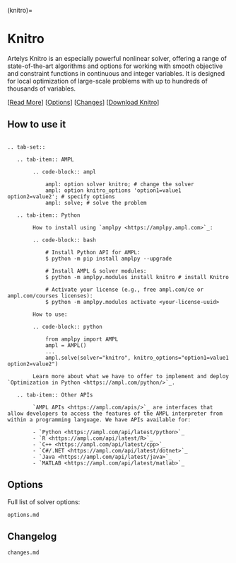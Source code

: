 (knitro)=

# Knitro

Artelys Knitro is an especially powerful nonlinear solver, offering a range of state-of-the-art algorithms and options for working with smooth objective and constraint functions in continuous and integer variables. It is designed for local optimization of large-scale problems with up to hundreds of thousands of variables.

[[Read More](https://ampl.com/products/solvers/solvers-we-sell/knitro/)]
[[Options](options.md)]
[[Changes](changes.md)]
[[Download Knitro](https://portal.ampl.com/user/ampl/download/knitro)]

## How to use it

```{eval-rst}

.. tab-set::

   .. tab-item:: AMPL

        .. code-block:: ampl

            ampl: option solver knitro; # change the solver
            ampl: option knitro_options 'option1=value1 option2=value2'; # specify options
            ampl: solve; # solve the problem

   .. tab-item:: Python
   
        How to install using `amplpy <https://amplpy.ampl.com>`_:

        .. code-block:: bash

            # Install Python API for AMPL:
            $ python -m pip install amplpy --upgrade

            # Install AMPL & solver modules:
            $ python -m amplpy.modules install knitro # install Knitro

            # Activate your license (e.g., free ampl.com/ce or ampl.com/courses licenses):
            $ python -m amplpy.modules activate <your-license-uuid>

        How to use:

        .. code-block:: python

            from amplpy import AMPL
            ampl = AMPL()
            ...
            ampl.solve(solver="knitro", knitro_options="option1=value1 option2=value2")

        Learn more about what we have to offer to implement and deploy `Optimization in Python <https://ampl.com/python/>`_.

   .. tab-item:: Other APIs

        `AMPL APIs <https://ampl.com/apis/>`_ are interfaces that allow developers to access the features of the AMPL interpreter from within a programming language. We have APIs available for:

        - `Python <https://ampl.com/api/latest/python>`_
        - `R <https://ampl.com/api/latest/R>`_
        - `C++ <https://ampl.com/api/latest/cpp>`_
        - `C#/.NET <https://ampl.com/api/latest/dotnet>`_
        - `Java <https://ampl.com/api/latest/java>`_
        - `MATLAB <https://ampl.com/api/latest/matlab>`_
```

## Options

Full list of solver options:
```{toctree}
options.md
```

## Changelog

```{toctree}
changes.md
```
